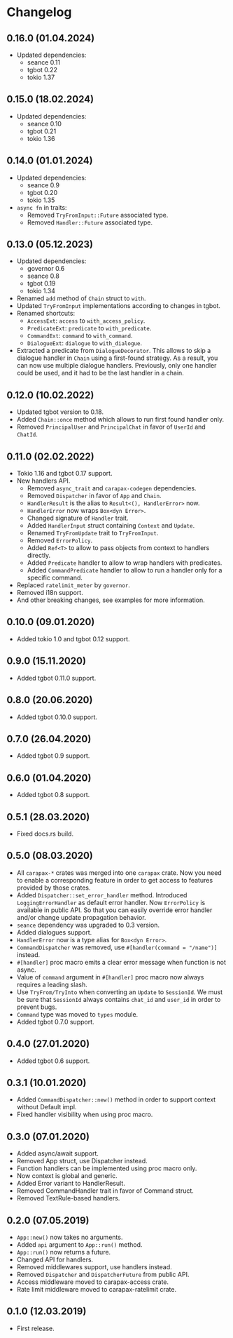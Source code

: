# Changelog

## 0.16.0 (01.04.2024)

- Updated dependencies:
  - seance 0.11
  - tgbot 0.22
  - tokio 1.37

## 0.15.0 (18.02.2024)

- Updated dependencies:
  - seance 0.10
  - tgbot 0.21
  - tokio 1.36

## 0.14.0 (01.01.2024)

- Updated dependencies:
  - seance 0.9
  - tgbot 0.20
  - tokio 1.35
- `async fn` in traits:
  - Removed `TryFromInput::Future` associated type.
  - Removed `Handler::Future` associated type.

## 0.13.0 (05.12.2023)

- Updated dependencies:
  - governor 0.6
  - seance 0.8
  - tgbot 0.19
  - tokio 1.34
- Renamed `add` method of `Chain` struct to `with`.
- Updated `TryFromInput` implementations according to changes in tgbot.
- Renamed shortcuts:
  - `AccessExt`: `access` to `with_access_policy`.
  - `PredicateExt`: `predicate` to `with_predicate`.
  - `CommandExt`: `command` to `with_command`.
  - `DialogueExt`: `dialogue` to `with_dialogue`.
- Extracted a predicate from `DialogueDecorator`.
  This allows to skip a dialogue handler in `Chain` using a first-found strategy.
  As a result, you can now use multiple dialogue handlers.
  Previously, only one handler could be used, and it had to be the last handler in a chain.

## 0.12.0 (10.02.2022)

- Updated tgbot version to 0.18.
- Added `Chain::once` method which allows to run first found handler only.
- Removed `PrincipalUser` and `PrincipalChat` in favor of `UserId` and `ChatId`.

## 0.11.0 (02.02.2022)

- Tokio 1.16 and tgbot 0.17 support.
- New handlers API.
  - Removed `async_trait` and `carapax-codegen` dependencies.
  - Removed `Dispatcher` in favor of `App` and `Chain`.
  - `HandlerResult` is the alias to `Result<(), HandlerError>` now.
  - `HandlerError` now wraps `Box<dyn Error>`.
  - Changed signature of `Handler` trait.
  - Added `HandlerInput` struct containing `Context` and `Update`.
  - Renamed `TryFromUpdate` trait to `TryFromInput`.
  - Removed `ErrorPolicy`.
  - Added `Ref<T>` to allow to pass objects from context to handlers directly.
  - Added `Predicate` handler to allow to wrap handlers with predicates.
  - Added `CommandPredicate` handler to allow to run a handler only for a specific command.
- Replaced `ratelimit_meter` by `governor`.
- Removed i18n support.
- And other breaking changes, see examples for more information.

## 0.10.0 (09.01.2020)

- Added tokio 1.0 and tgbot 0.12 support.

## 0.9.0 (15.11.2020)

- Added tgbot 0.11.0 support.

## 0.8.0 (20.06.2020)

- Added tgbot 0.10.0 support.

## 0.7.0 (26.04.2020)

- Added tgbot 0.9 support.

## 0.6.0 (01.04.2020)

- Added tgbot 0.8 support.

## 0.5.1 (28.03.2020)

- Fixed docs.rs build.

## 0.5.0 (08.03.2020)

- All `carapax-*` crates was merged into one `carapax` crate.
  Now you need to enable a corresponding feature in order
  to get access to features provided by those crates.
- Added `Dispatcher::set_error_handler` method.
  Introduced `LoggingErrorHandler` as default error handler.
  Now `ErrorPolicy` is available in public API.
  So that you can easily override error handler and/or change update propagation behavior.
- `seance` dependency was upgraded to 0.3 version.
- Added dialogues support.
- `HandlerError` now is a type alias for `Box<dyn Error>`.
- `CommandDispatcher` was removed, use `#[handler(command = "/name")]` instead.
- `#[handler]` proc macro emits a clear error message when function is not async.
- Value of `command` argument in `#[handler]` proc macro now always requires a leading slash.
- Use `TryFrom/TryInto` when converting an `Update` to `SessionId`.
  We must be sure that `SessionId` always contains `chat_id` and `user_id` in order to prevent bugs.
- `Command` type was moved to `types` module.
- Added tgbot 0.7.0 support.

## 0.4.0 (27.01.2020)

- Added tgbot 0.6 support.

## 0.3.1 (10.01.2020)

- Added `CommandDispatcher::new()` method in order to support context without Default impl.
- Fixed handler visibility when using proc macro.

## 0.3.0 (07.01.2020)

- Added async/await support.
- Removed App struct, use Dispatcher instead.
- Function handlers can be implemented using proc macro only.
- Now context is global and generic.
- Added Error variant to HandlerResult.
- Removed CommandHandler trait in favor of Command struct.
- Removed TextRule-based handlers.

## 0.2.0 (07.05.2019)

- `App::new()` now takes no arguments.
- Added `api` argument to `App::run()` method.
- `App::run()` now returns a future.
- Changed API for handlers.
- Removed middlewares support, use handlers instead.
- Removed `Dispatcher` and `DispatcherFuture` from public API.
- Access middleware moved to carapax-access crate.
- Rate limit middleware moved to carapax-ratelimit crate.

## 0.1.0 (12.03.2019)

- First release.
